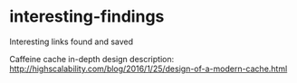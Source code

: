# interesting-findings
Interesting links found and saved

Caffeine cache in-depth design description:
http://highscalability.com/blog/2016/1/25/design-of-a-modern-cache.html
